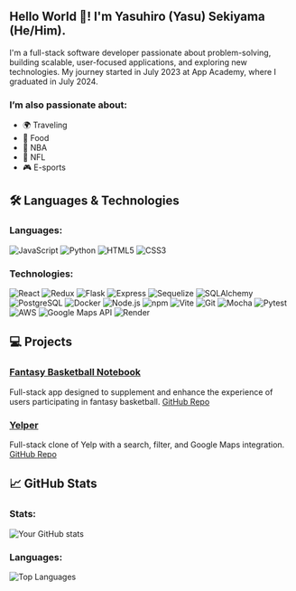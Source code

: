## Hello World 👋! I'm Yasuhiro (Yasu) Sekiyama (He/Him).

I'm a full-stack software developer passionate about problem-solving, building scalable, user-focused applications, and exploring new technologies. My journey started in July 2023 at App Academy, where I graduated in July 2024.

### I’m also passionate about:

-   🌍 Traveling
-   🍲 Food
-   🏀 NBA
-   🏈 NFL
-   🎮 E-sports

## 🛠 Languages & Technologies

### Languages:

![JavaScript](https://img.shields.io/badge/-JavaScript-000?style=flat&logo=javascript)
![Python](https://img.shields.io/badge/-Python-000?style=flat&logo=python)
![HTML5](https://img.shields.io/badge/-HTML5-000?style=flat&logo=html5)
![CSS3](https://img.shields.io/badge/-CSS3-000?style=flat&logo=css3)

### Technologies:

![React](https://img.shields.io/badge/-React-000?style=flat&logo=react)
![Redux](https://img.shields.io/badge/-Redux-000?style=flat&logo=redux)
![Flask](https://img.shields.io/badge/-Flask-000?style=flat&logo=flask)
![Express](https://img.shields.io/badge/-Express-000?style=flat&logo=express)
![Sequelize](https://img.shields.io/badge/-Sequelize-000?style=flat&logo=sequelize)
![SQLAlchemy](https://img.shields.io/badge/-SQLAlchemy-000?style=flat&logo=sqlalchemy)
![PostgreSQL](https://img.shields.io/badge/-PostgreSQL-000?style=flat&logo=postgresql)
![Docker](https://img.shields.io/badge/-Docker-000?style=flat&logo=docker)
![Node.js](https://img.shields.io/badge/-Node.js-000?style=flat&logo=node.js)
![npm](https://img.shields.io/badge/-npm-000?style=flat&logo=npm)
![Vite](https://img.shields.io/badge/-Vite-000?style=flat&logo=vite)
![Git](https://img.shields.io/badge/-Git-000?style=flat&logo=git)
![Mocha](https://img.shields.io/badge/-Mocha-000?style=flat&logo=mocha)
![Pytest](https://img.shields.io/badge/-Pytest-000?style=flat&logo=pytest)
![AWS](https://img.shields.io/badge/-AWS-000?style=flat&logo=amazon-aws)
![Google Maps API](https://img.shields.io/badge/-Google%20Maps%20API-000?style=flat&logo=google-maps)
![Render](https://img.shields.io/badge/-Render-000?style=flat&logo=render)

## 💻 Projects

### [Fantasy Basketball Notebook](https://my-fantasy-notebook.onrender.com)

Full-stack app designed to supplement and enhance the experience of users participating in fantasy basketball.
[GitHub Repo](https://github.com/sekiyamayasuhiro/capstone-project)

### [Yelper](https://little-trio-yumspot-project.onrender.com)

Full-stack clone of Yelp with a search, filter, and Google Maps integration.
[GitHub Repo](https://github.com/sekiyamayasuhiro/yelper-project)

## 📈 GitHub Stats

### Stats:

![Your GitHub stats](https://github-readme-stats.vercel.app/api?username=sekiyamayasuhiro&show_icons=true&theme=dracula)

### Languages:

![Top Languages](https://github-readme-stats.vercel.app/api/top-langs/?username=sekiyamayasuhiro&layout=compact&theme=dracula)

<!--
**sekiyamayasuhiro/sekiyamayasuhiro** is a ✨ _special_ ✨ repository because its `README.md` (this file) appears on your GitHub profile.

Here are some ideas to get you started:

- 🔭 I’m currently working on ...
- 🌱 I’m currently learning ...
- 👯 I’m looking to collaborate on ...
- 🤔 I’m looking for help with ...
- 💬 Ask me about ...
- 📫 How to reach me: ...
- 😄 Pronouns: ...
- ⚡ Fun fact: ...
-->
